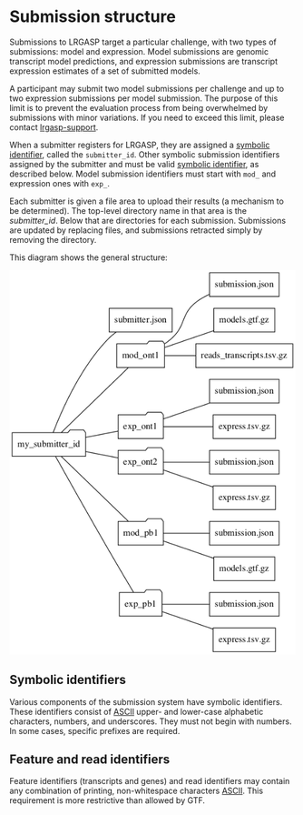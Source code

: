 # Submission structure

Submissions to LRGASP target a particular challenge, with two types of
submissions: model and expression. Model submissions are genomic transcript
model predictions, and expression submissions are transcript expression
estimates of a set of submitted models.

A participant may submit two model submissions per challenge and up to two expression submissions per model submission.  The purpose of this limit is to prevent the evaluation process from being overwhelmed by submissions with minor variations. If you need to exceed this limit, please contact [lrgasp-support](mailto:lrgasp-support-group@ucsc.edu).

When a submitter registers for LRGASP, they are assigned a [symbolic identifier](#symbolic-identifiers), called the ``submitter_id``.  Other symbolic submission identifiers assigned by the submitter and must be valid [symbolic identifier](#symbolic-identifiers), as described below.  Model submission identifiers must start with ``mod_`` and expression ones with ``exp_``.

Each submitter is given a file area to upload their results (a mechanism to be determined).  The top-level directory name in that area is the *submitter_id*. Below that are directories for each submission.  Submissions are updated by replacing files, and submissions retracted simply by removing the directory.

This diagram shows the general structure:


![Submission file hierarchy diagram](submit_tree.png)


## Symbolic identifiers

Various components of the submission system have symbolic identifiers.  These identifiers consist of [ASCII](https://en.wikipedia.org/wiki/ASCII) upper- and lower-case alphabetic characters, numbers, and underscores.  They must not begin with numbers.  In some cases, specific prefixes are required.

## Feature and read identifiers

Feature identifiers (transcripts and genes) and read identifiers may contain any combination of printing, non-whitespace characters [ASCII](https://en.wikipedia.org/wiki/ASCII).  This requirement is more restrictive than allowed by GTF.
